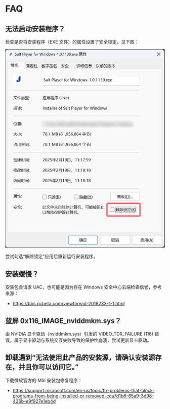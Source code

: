 # FAQ

## 无法启动安装程序？

检查是否将安装程序（EXE 文件）的属性设置了安全锁定，见下图：

![安装程序属性](install-property.png)

尝试勾选“解除锁定”应用后重新运行安装程序。

## 安装缓慢？

安装包会请求 UAC，也可能是因为存在 Windows 安全中心云端检查信誉，参考来源：

- https://bbs.pcbeta.com/viewthread-2018233-1-1.html

## 蓝屏 0x116_IMAGE_nvlddmkm.sys？

由 ​NVIDIA 显卡驱动（nvlddmkm.sys）引发的 ​VIDEO_TDR_FAILURE (116) 错误，属于显卡驱动与系统交互失败导致的保护性崩溃，尝试更新显卡驱动。

## 卸载遇到“无法使用此产品的安装源，请确认安装源存在，并且你可以访问它。”

下载微软官方的 MSI 安装包修复程序：

- https://support.microsoft.com/en-us/topic/fix-problems-that-block-programs-from-being-installed-or-removed-cca7d1b6-65a9-3d98-426b-e9f927e1eb4d